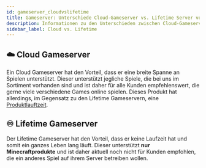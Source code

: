 ```yaml
---
id: gameserver_cloudvslifetime
title: Gameserver: Unterschiede Cloud-Gameserver vs. Lifetime Server von ZAP-Hosting
description: Informationen zu den Unterschieden zwischen Cloud-Gameserver und Lifetime Servern von ZAP-Hosting - ZAP-Hosting.com Dokumentationen
sidebar_label: Cloud vs. Lifetime
---
```

## ☁️ Cloud Gameserver
Ein Cloud Gameserver hat den Vorteil, dass er eine breite Spanne an Spielen unterstützt. Dieser unterstützt jegliche Spiele, die
bei uns im Sortiment vorhanden sind und ist daher für alle Kunden empfehlenswert, die gerne viele verschiedene Games online spielen.
Dieses Produkt hat allerdings, im Gegensatz zu den Lifetime Gameservern, eine [Produktlauftzeit](https://docs.zap-hosting.com/docs/en/firststeps_rent_contractorprepaid).

## ♾️ Lifetime Gameserver
Der Lifetime Gameserver hat den Vorteil, dass er keine Laufzeit hat und somit ein ganzes Leben lang läuft.
Dieser unterstützt **nur Minecraftprodukte** und ist daher aktuell noch nicht für Kunden empfohlen, die ein anderes
Spiel auf ihrem Server betreiben wollen.
